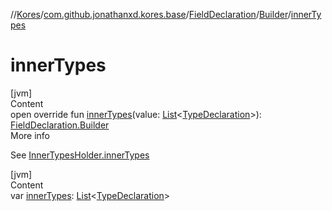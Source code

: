 //[Kores](../../../index.md)/[com.github.jonathanxd.kores.base](../../index.md)/[FieldDeclaration](../index.md)/[Builder](index.md)/[innerTypes](inner-types.md)



# innerTypes  
[jvm]  
Content  
open override fun [innerTypes](inner-types.md)(value: [List](https://kotlinlang.org/api/latest/jvm/stdlib/kotlin.collections/-list/index.html)<[TypeDeclaration](../../-type-declaration/index.md)>): [FieldDeclaration.Builder](index.md)  
More info  


See [InnerTypesHolder.innerTypes](../../-inner-types-holder/inner-types.md)

  


[jvm]  
Content  
var [innerTypes](inner-types.md): [List](https://kotlinlang.org/api/latest/jvm/stdlib/kotlin.collections/-list/index.html)<[TypeDeclaration](../../-type-declaration/index.md)>  



